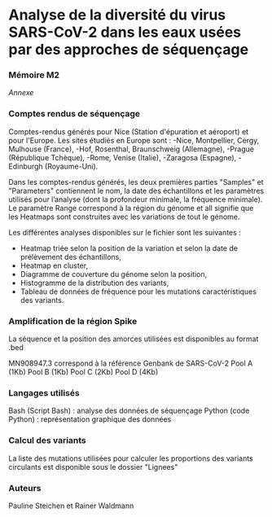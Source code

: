 # Analyse de la diversité du virus SARS-CoV-2 dans les eaux usées par des approches de séquençage

### Mémoire M2
*Annexe*


### Comptes rendus de séquençage

Comptes-rendus générés pour Nice (Station d'épuration et aéroport) et pour l'Europe.
Les sites étudiés en Europe sont : 
-Nice, Montpellier, Cergy, Mulhouse (France), 
-Hof, Rosenthal, Braunschweig (Allemagne),
-Prague (République Tchèque), 
-Rome, Venise (Italie), 
-Zaragosa (Espagne), 
-Edinburgh (Royaume-Uni).

Dans les comptes-rendus générés, les deux premières parties "Samples" et "Parameters" contiennent le nom, la date des échantillons et les paramètres utilisés pour l’analyse (dont la profondeur minimale, la fréquence minimale). Le paramètre Range correspond à la région du génome et all signifie que les Heatmaps sont construites avec les variations de tout le génome.

Les différentes analyses disponibles sur le fichier sont les suivantes : 
- Heatmap triée selon la position de la variation et selon la date de prélèvement des échantillons,
- Heatmap en cluster, 
- Diagramme de couverture du génome selon la position, 
- Histogramme de la distribution des variants,
- Tableau de données de fréquence pour les mutations caractéristiques des variants.



### Amplification de la région Spike
La séquence et la position des amorces utilisées est disponibles au format .bed

MN908947.3 correspond à la référence Genbank de SARS-CoV-2
Pool A (1Kb)
Pool B (1Kb)
Pool C (2Kb)
Pool D (4Kb)

### Langages utilisés
Bash (Script Bash) : analyse des données de séquençage
Python (code Python) : représentation graphique des données


### Calcul des variants
La liste des mutations utilisées pour calculer les proportions des variants circulants est disponible sous le dossier "Lignees"



### Auteurs
Pauline Steichen et Rainer Waldmann
